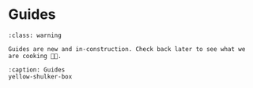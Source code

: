 # Guides

```{admonition} 🚧 In Construction 🚧
:class: warning

Guides are new and in-construction. Check back later to see what we are cooking 🧑‍🍳.
```

```{toctree}
:caption: Guides
yellow-shulker-box
```
